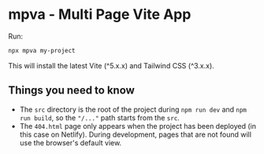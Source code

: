 # mpva - Multi Page Vite App

Run:

```sh
npx mpva my-project
```

This will install the latest Vite (^5.x.x) and Tailwind CSS (^3.x.x).

## Things you need to know

- The `src` directory is the root of the project during `npm run dev` and `npm run build`, so the `"/..."` path starts from the `src`.
- The `404.html` page only appears when the project has been deployed (in this case on Netlify). During development, pages that are not found will use the browser's default view.
